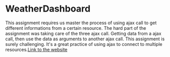 # WeatherDashboard
This assignment requires us master the process of using ajax call to get different informations from a certain resource. The hard part of the assignment was taking care of the three ajax call. Getting data from a ajax call, then use the data as arguments to another ajax call. This assignment is surely challenging. It's a great practice of using ajax to connect to multiple resources.[Link to the website](https://lorddominic.github.io/WeatherDashboard/)
 